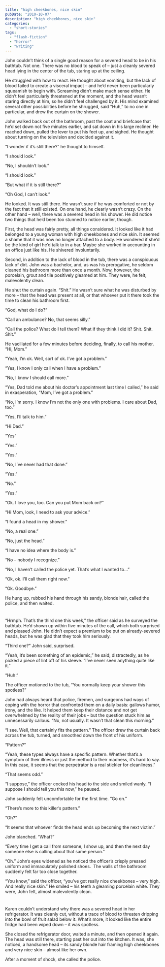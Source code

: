 ```yaml
---
title: "high cheekbones, nice skin"
pubDate: "2010-10-07"
description: "high cheekbones, nice skin"
categories:
  - "short-stories"
tags:
  - "flash-fiction"
  - "horror"
  - "writing"
---
```


John couldn’t think of a single good reason for a severed head to be in his bathtub. Not one. There was no blood to speak of – just a cleanly severed head lying in the center of the tub, staring up at the ceiling.

He struggled with how to react. He thought about vomiting, but the lack of blood failed to create a visceral impact – and he’d never been particularly squeamish to begin with. Screaming didn’t make much sense either. He didn’t feel particularly threatened at the moment, and the head wasn’t staring directly at him, so he didn’t feel challenged by it. His mind examined several other possibilities before he shrugged, said “Huh,” to no one in particular, and drew the curtain on the shower.

John walked back out of the bathroom, past the coat and briefcase that he’d set down not five minutes earlier, and sat down in his large recliner. He reached down, pulled the lever to put his feet up, and sighed. He thought about turning on the television and decided against it.

“I wonder if it’s still there?” he thought to himself.

“I should look.”

“No, I shouldn’t look.”

“I should look.”

“But what if it is still there?”

“Oh God, I can’t look.”

He looked. It was still there. He wasn’t sure if he was comforted or not by the fact that it still existed. On one hand, he clearly wasn’t crazy. On the other hand – well, there was a severed head in his shower. He did notice two things that he’d been too stunned to notice earlier, though.

First, the head was fairly pretty, all things considered. It looked like it had belonged to a young woman with high cheekbones and nice skin. It seemed a shame that it was now no longer attached to a body. He wondered if she’d be the kind of girl he’d talk to in a bar. Maybe she worked in accounting in an office just like his. He shivered involuntarily.

Second, in addition to the lack of blood in the tub, there was a conspicuous lack of dirt. John was a bachelor, and, as was his prerogative, he seldom cleaned his bathroom more than once a month. Now, however, the porcelain, grout and tile positively gleamed at him. They were, he felt, malevolently clean.

He shut the curtain again. “Shit.” He wasn’t sure what he was disturbed by more – that the head was present at all, or that whoever put it there took the time to clean his bathroom first.

“God, what do I do?”

“Call an ambulance? No, that seems silly.”

“Call the police? What do I tell them? What if they think I did it? Shit. Shit. Shit.”

He vacillated for a few minutes before deciding, finally, to call his mother. “Hi, Mom.”

“Yeah, I’m ok. Well, sort of ok. I’ve got a problem.”

“Yes, I know I only call when I have a problem.”

“No, I know I should call more.”

“Yes, Dad told me about his doctor’s appointment last time I called,” he said in exasperation, “Mom, I’ve got a problem.”

“No, I’m sorry. I know I’m not the only one with problems. I care about Dad, too.”

“Yes, I’ll talk to him.”

“Hi Dad.”

“Yes”

“Yes.”

“Yes.”

“No, I’ve never had that done.”

“Yes.”

“No.”

“Yes.”

“Ok. I love you, too. Can you put Mom back on?”

“Hi Mom, look, I need to ask your advice.”

“I found a head in my shower.”

“No, a real one.”

“No, just the head.”

“I have no idea where the body is.”

“No – nobody I recognize.”

“No, I haven’t called the police yet. That’s what I wanted to…”

“Ok, ok. I’ll call them right now.”

“Ok. Goodbye.”

He hung up, rubbed his hand through his sandy, blonde hair, called the police, and then waited.

#

“Hrmph. That’s the third one this week,” the officer said as he surveyed the bathtub. He’d shown up within five minutes of the call, which both surprised and pleased John. He didn’t expect a premium to be put on already-severed heads, but he was glad that they took him seriously.

“Third one?” John said, surprised.

“Yeah, it’s been something of an epidemic,” he said, distractedly, as he picked a piece of lint off of his sleeve. “I’ve never seen anything quite like it.”

“Huh.”

The officer motioned to the tub, “You normally keep your shower this spotless?”

John had always heard that police, firemen, and surgeons had ways of coping with the horror that confronted them on a daily basis: gallows humor, irony, and the like. It helped them keep their distance and not get overwhelmed by the reality of their jobs – but the question stuck him as unnecessarily callous. “No, not usually. It wasn’t that clean this morning.”

“I see. Well, that certainly fits the pattern.” The officer drew the curtain back across the tub, turned, and smoothed down the front of his uniform.

“Pattern?”

“Yeah, these types always have a specific pattern. Whether that’s a symptom of their illness or just the method to their madness, it’s hard to say. In this case, it seems that the perpetrator is a real stickler for cleanliness.”

“That seems odd.”

“I suppose,” the officer cocked his head to the side and smiled wanly. “I suppose I should tell you this now,” he paused.

John suddenly felt uncomfortable for the first time. “Go on.”

“There’s more to this killer’s pattern.”

“Oh?”

“It seems that whoever finds the head ends up becoming the next victim.”

John blanched. “What?”

“Every time I get a call from someone, I show up, and then the next day someone else is calling about that same person.”

“Oh.” John’s eyes widened as he noticed the officer’s crisply pressed uniform and immaculately polished shoes.  The walls of the bathroom suddenly felt far too close together.

“You know,” said the officer, “you’ve got really nice cheekbones – very high. And really nice skin.” He smiled – his teeth a gleaming porcelain white. They were, John felt, almost malevolently clean.

#

Karen couldn’t understand why there was a severed head in her refrigerator. It was cleanly cut, without a trace of blood to threaten dripping into the bowl of fruit salad below it. What’s more, it looked like the entire fridge had been wiped down – it was spotless.

She closed the refrigerator door, waited a minute, and then opened it again. The head was still there, starting past her out into the kitchen. It was, she noticed, a handsome head – its sandy blonde hair framing high cheekbones and very nice skin – almost like her own.

After a moment of shock, she called the police.
